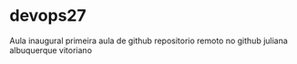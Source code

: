 # devops27
Aula inaugural
primeira aula de github
repositorio remoto no github
juliana albuquerque vitoriano
